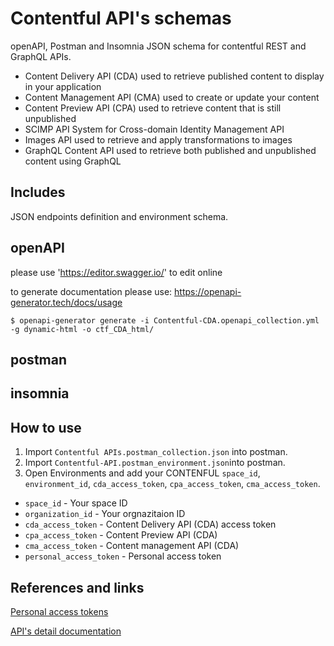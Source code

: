 # Contentful API's schemas
openAPI, Postman and Insomnia JSON schema for contentful REST and GraphQL APIs.

* Content Delivery API (CDA) used to retrieve published content to display in your application
* Content Management API (CMA) used to create or update your content
* Content Preview API (CPA) used to retrieve content that is still unpublished
* SCIMP API System for Cross-domain Identity Management API
* Images API used to retrieve and apply transformations to images
* GraphQL Content API used to retrieve both published and unpublished content using GraphQL

## Includes

JSON endpoints definition and environment schema.

## openAPI
please use 'https://editor.swagger.io/' to edit online

to generate documentation please use: 
https://openapi-generator.tech/docs/usage

```
$ openapi-generator generate -i Contentful-CDA.openapi_collection.yml -g dynamic-html -o ctf_CDA_html/
```
## postman

## insomnia

## How to use
1. Import `Contentful APIs.postman_collection.json` into postman.
2. Import `Contentful-API.postman_environment.json`into postman.
3. Open Environments and add your CONTENFUL `space_id`, `environment_id`, `cda_access_token`, `cpa_access_token`, `cma_access_token`.

* `space_id` - Your space ID
* `organization_id` - Your orgnazitaion ID
* `cda_access_token` - Content Delivery API (CDA) access token
* `cpa_access_token` - Content Preview API (CDA)
* `cma_access_token` - Content management API (CDA)
* `personal_access_token` - Personal access token

## References and links

[Personal access tokens](https://www.contentful.com/help/personal-access-tokens/)

[API's detail documentation](https://www.contentful.com/developers/docs/references/)
